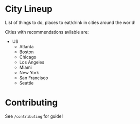City Lineup
=========================================

List of things to do, places to eat/drink in cities around the world! 

Cities with recommendations avilable are:

* US
  * Atlanta
  * Boston
  * Chicago
  * Los Angeles
  * Miami
  * New York
  * San Francisco
  * Seattle


# Contributing

See `/contributing` for guide!



